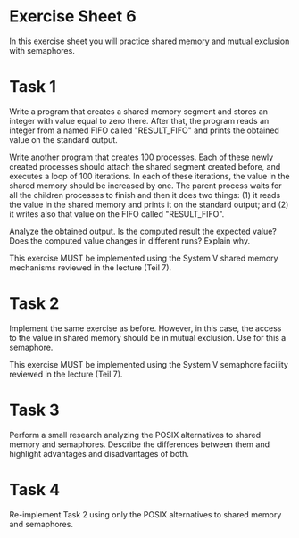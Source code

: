 # Exercise Sheet 6

In this exercise sheet you will practice shared memory and mutual exclusion with semaphores.

# Task 1

Write a program that creates a shared memory segment and stores an integer with value equal to zero there. After that, the program reads an integer from a named FIFO called "RESULT_FIFO" and prints the obtained value on the standard output.

Write another program that creates 100 processes. Each of these newly created processes should attach the shared segment created before, and executes a loop of 100 iterations. In each of these iterations, the value in the shared memory should be increased by one. The parent process waits for all the children processes to finish and then it does two things: (1) it reads the value in the shared memory and prints it on the standard output; and (2) it writes also that value on the FIFO called "RESULT_FIFO".

Analyze the obtained output. Is the computed result the expected value? Does the computed value changes in different runs? Explain why.

This exercise MUST be implemented using the System V shared memory mechanisms reviewed in the lecture (Teil 7).
# Task 2

Implement the same exercise as before. However, in this case, the access to the value in shared memory should be in mutual exclusion. Use for this a semaphore.

This exercise MUST be implemented using the System V semaphore facility reviewed in the lecture (Teil 7).

# Task 3

Perform a small research analyzing the POSIX alternatives to shared memory and semaphores. Describe the differences between them and highlight advantages and disadvantages of both.  

# Task 4

Re-implement Task 2 using only the POSIX alternatives to shared memory and semaphores. 

